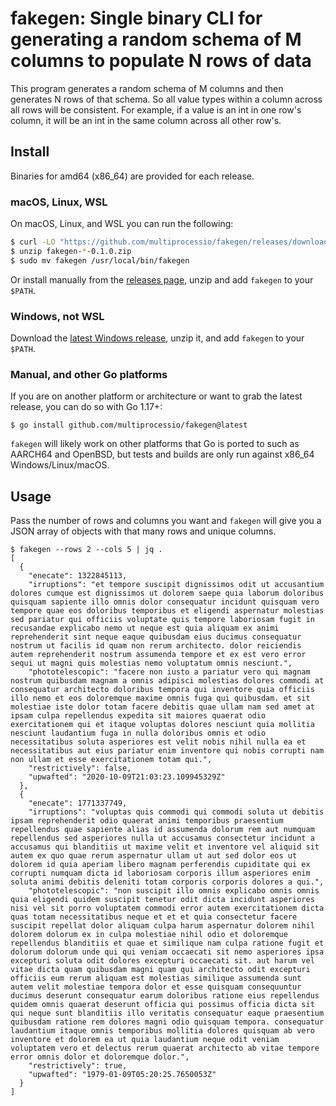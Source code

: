 # fakegen: Single binary CLI for generating a random schema of M columns to populate N rows of data

This program generates a random schema of M columns and then generates
N rows of that schema. So all value types within a column across all
rows will be consistent. For example, if a value is an int in one
row's column, it will be an int in the same column across all other
row's.

## Install

Binaries for amd64 (x86_64) are provided for each release.

### macOS, Linux, WSL

On macOS, Linux, and WSL you can run the following:

```bash
$ curl -LO "https://github.com/multiprocessio/fakegen/releases/download/0.1.0/fakegen-$(uname -s | awk '{ print tolower($0) }')-x64-0.1.0.zip"
$ unzip fakegen-*-0.1.0.zip
$ sudo mv fakegen /usr/local/bin/fakegen
```

Or install manually from the [releases
page](https://github.com/multiprocessio/fakegen/releases), unzip and add
`fakegen` to your `$PATH`.

### Windows, not WSL

Download the [latest Windows
release](https://github.com/multiprocessio/fakegen/releases), unzip it,
and add `fakegen` to your `$PATH`.

### Manual, and other Go platforms

If you are on another platform or architecture or want to grab the
latest release, you can do so with Go 1.17+:

```
$ go install github.com/multiprocessio/fakegen@latest
```

`fakegen` will likely work on other platforms that Go is ported to such as
AARCH64 and OpenBSD, but tests and builds are only run against x86_64
Windows/Linux/macOS.

## Usage

Pass the number of rows and columns you want and `fakegen` will give
you a JSON array of objects with that many rows and unique columns.

```
$ fakegen --rows 2 --cols 5 | jq .
[
  {
    "enecate": 1322845113,
    "irruptions": "et tempore suscipit dignissimos odit ut accusantium dolores cumque est dignissimos ut dolorem saepe quia laborum doloribus quisquam sapiente illo omnis dolor consequatur incidunt quisquam vero tempore quae eos doloribus temporibus et eligendi aspernatur molestias sed pariatur qui officiis voluptate quis tempore laboriosam fugit in recusandae explicabo nemo ut neque est quia aliquam ex animi reprehenderit sint neque eaque quibusdam eius ducimus consequatur nostrum ut facilis id quam non rerum architecto. dolor reiciendis autem reprehenderit nostrum assumenda tempore et ex est vero error sequi ut magni quis molestias nemo voluptatum omnis nesciunt.",
    "phototelescopic": "facere non iusto a pariatur vero qui magnam nostrum quibusdam magnam a omnis adipisci molestias dolores commodi at consequatur architecto doloribus tempora qui inventore quia officiis illo nemo et eos doloremque maxime omnis fuga qui quibusdam. et sit molestiae iste dolor totam facere debitis quae ullam nam sed amet at ipsam culpa repellendus expedita sit maiores quaerat odio exercitationem qui et itaque voluptas dolores nesciunt quia mollitia nesciunt laudantium fuga in nulla doloribus omnis et odio necessitatibus soluta asperiores est velit nobis nihil nulla ea et necessitatibus aut eius pariatur enim inventore qui nobis corrupti nam non ullam et esse exercitationem totam qui.",
    "restrictively": false,
    "upwafted": "2020-10-09T21:03:23.109945329Z"
  },
  {
    "enecate": 1771337749,
    "irruptions": "voluptas quis commodi qui commodi soluta ut debitis ipsam reprehenderit odio quaerat animi temporibus praesentium repellendus quae sapiente alias id assumenda dolorum rem aut numquam repellendus sed asperiores nulla ut accusamus consectetur incidunt a accusamus qui blanditiis ut maxime velit et inventore vel aliquid sit autem ex quo quae rerum aspernatur ullam ut aut sed dolor eos ut dolorem id quia aperiam libero magnam perferendis cupiditate qui ex corrupti numquam dicta id laboriosam corporis illum asperiores enim soluta animi debitis deleniti totam corporis corporis dolores a qui.",
    "phototelescopic": "non suscipit illo omnis explicabo omnis omnis quia eligendi quidem suscipit tenetur odit dicta incidunt asperiores nisi vel sit porro voluptatem commodi error autem exercitationem dicta quas totam necessitatibus neque et et et quia consectetur facere suscipit repellat dolor aliquam culpa harum aspernatur dolorem nihil dolorem dolorum ex in culpa molestiae nihil odio et doloremque repellendus blanditiis et quae et similique nam culpa ratione fugit et dolorum dolorum unde qui qui veniam occaecati sit nemo asperiores ipsa excepturi soluta odit dolores excepturi occaecati sit. aut harum vel vitae dicta quam quibusdam magni quam qui architecto odit excepturi officiis eum rerum aliquam est molestias similique assumenda sunt autem velit molestiae tempora dolor et esse quisquam consequuntur ducimus deserunt consequatur earum doloribus ratione eius repellendus quidem omnis quaerat deserunt officia qui possimus officia dicta sit qui neque sunt blanditiis illo veritatis consequatur eaque praesentium quibusdam ratione rem dolores magni odio quisquam tempora. consequatur laudantium itaque omnis temporibus mollitia dolores quisquam ab vero inventore et dolorem ea ut quia laudantium neque odit veniam voluptatem vero et delectus rerum quaerat architecto ab vitae tempore error omnis dolor et doloremque dolor.",
    "restrictively": true,
    "upwafted": "1979-01-09T05:20:25.7650053Z"
  }
]
```

